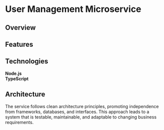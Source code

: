 # User Management Microservice
## Overview

## Features

## Technologies
**Node.js** <br/>
**TypeScript** <br/>

## Architecture
The service follows clean architecture principles, promoting independence from frameworks, databases, and interfaces. This approach leads to a system that is testable, maintainable, and adaptable to changing business requirements.
